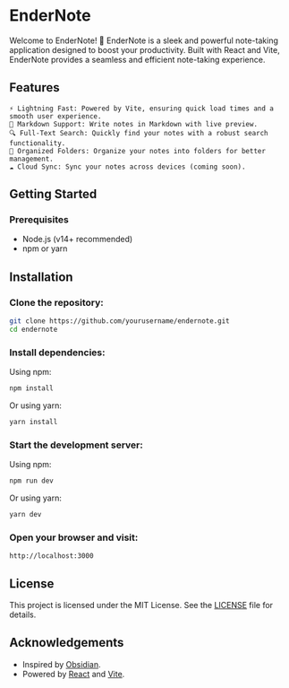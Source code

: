 # EnderNote

Welcome to EnderNote! 🚀 EnderNote is a sleek and powerful note-taking application designed to boost your productivity. Built with React and Vite, EnderNote provides a seamless and efficient note-taking experience.

## Features

    ⚡ Lightning Fast: Powered by Vite, ensuring quick load times and a smooth user experience.
    📝 Markdown Support: Write notes in Markdown with live preview.
    🔍 Full-Text Search: Quickly find your notes with a robust search functionality.
    📁 Organized Folders: Organize your notes into folders for better management.
    ☁️ Cloud Sync: Sync your notes across devices (coming soon).

## Getting Started

### Prerequisites

- Node.js (v14+ recommended)
- npm or yarn

## Installation

### Clone the repository:

```bash
git clone https://github.com/yourusername/endernote.git
cd endernote
```

### Install dependencies:

Using npm:

```bash
npm install
```

Or using yarn:

```bash
yarn install
```

### Start the development server:

Using npm:

```bash
npm run dev
```

Or using yarn:

```bash
yarn dev
```

### Open your browser and visit:

```
http://localhost:3000
```

## License
This project is licensed under the MIT License. See the [LICENSE](https://github.com/shaaanuu/Endernote/blob/main/LICENSE) file for details.

## Acknowledgements

- Inspired by [Obsidian](https://obsidian.md/).
- Powered by [React](https://react.dev/) and [Vite](https://vitejs.dev/).
